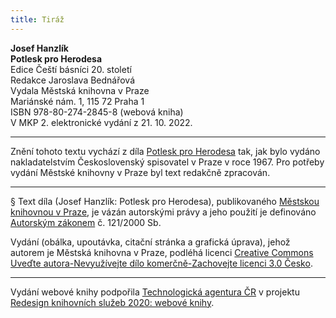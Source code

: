 ```yaml
---
title: Tiráž
---
```


**Josef Hanzlík**  
**Potlesk pro Herodesa**  
Edice Čeští básníci 20. století  
Redakce Jaroslava Bednářová  
Vydala Městská knihovna v Praze  
Mariánské nám. 1, 115 72 Praha 1  
ISBN 978-80-274-2845-8 (webová kniha)  
V MKP 2. elektronické vydání z 21. 10. 2022.

***

Znění tohoto textu vychází z díla [Potlesk pro Herodesa](https://search.mlp.cz/cz/titul/potlesk-pro-herodesa/2246784/) tak, jak bylo vydáno nakladatelstvím Československý spisovatel v Praze v roce 1967. Pro potřeby vydání Městské knihovny v Praze byl text redakčně zpracován.

***

§
Text díla (Josef Hanzlík: Potlesk pro Herodesa), publikovaného [Městskou knihovnou v Praze](https://www.mlp.cz/cz/), je vázán autorskými právy a jeho použití je definováno [Autorským zákonem](https://www.mkcr.cz/predpisy-zakonu-709.html) č. 121/2000 Sb.


Vydání (obálka, upoutávka, citační stránka a grafická úprava), jehož autorem je Městská knihovna v Praze, podléhá licenci [Creative Commons Uveďte autora-Nevyužívejte dílo komerčně-Zachovejte licenci 3.0 Česko](https://creativecommons.org/licenses/by-nc-sa/3.0/cz/).

***

Vydání webové knihy podpořila [Technologická agentura ČR](https://www.tacr.cz/) v projektu [Redesign knihovních služeb 2020: webové knihy](https://starfos.tacr.cz/cs/project/TL04000391).